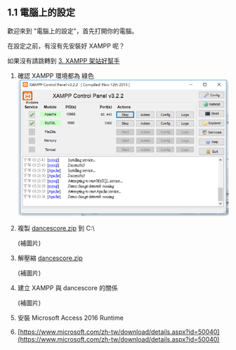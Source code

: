## 1.1 電腦上的設定

歡迎來到 "電腦上的設定"，首先打開你的電腦。

在設定之前，有沒有先安裝好 XAMPP 呢？

如果沒有請跳轉到 [3. XAMPP 架站好幫手](/xampp-r.md)

1. 確認 XAMPP 環境都為 綠色  
   ![](/assets/config_XAMPP_12.png)

2. 複製 [dancescore.zip](http://dancesportlive.net/download/dancescore.zip) 到 C:\

   \(補圖片\)

3. 解壓縮 [dancescore.zip](http://dancesportlive.net/download/dancescore.zip)

   \(補圖片\)

4. 建立 XAMPP 與 dancescore 的關係

   \(補圖片\)

5. 安裝  Microsoft Access 2016 Runtime

6. [https://www.microsoft.com/zh-tw/download/details.aspx?id=50040](https://www.microsoft.com/zh-tw/download/details.aspx?id=50040)



